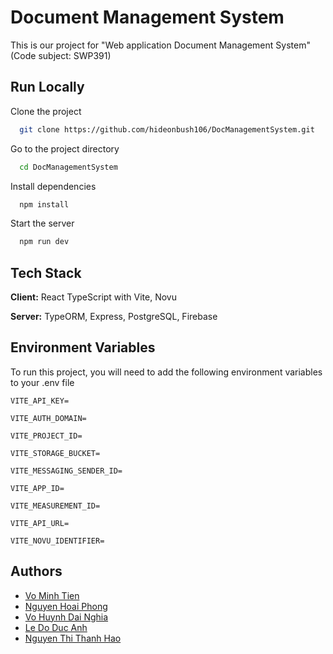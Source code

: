  # Document Management System

This is our project for "Web application Document Management System" (Code subject: SWP391)

## Run Locally

Clone the project

```bash
  git clone https://github.com/hideonbush106/DocManagementSystem.git
```

Go to the project directory

```bash
  cd DocManagementSystem
```

Install dependencies

```bash
  npm install
```

Start the server

```bash
  npm run dev
```

## Tech Stack

**Client:** React TypeScript with Vite, Novu

**Server:** TypeORM, Express, PostgreSQL, Firebase

## Environment Variables

To run this project, you will need to add the following environment variables to your .env file

`VITE_API_KEY=`

`VITE_AUTH_DOMAIN=`

`VITE_PROJECT_ID=`

`VITE_STORAGE_BUCKET=`

`VITE_MESSAGING_SENDER_ID=`

`VITE_APP_ID=`

`VITE_MEASUREMENT_ID=`

`VITE_API_URL=`

`VITE_NOVU_IDENTIFIER=`


## Authors

- [Vo Minh Tien](https://www.github.com/MinhhTien)
- [Nguyen Hoai Phong](https://www.github.com/hideonbush106)
- [Vo Huynh Dai Nghia](https://www.github.com/DaiNghia0212)
- [Le Do Duc Anh](https://www.github.com/Ddwcsanh)
- [Nguyen Thi Thanh Hao](https://www.github.com/sarahnguyenS2)
